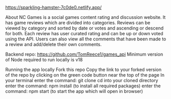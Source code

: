 https://sparkling-hamster-7c0de0.netlify.app/

About
NC Games is a social games content rating and discussion website.
It has game reviews which are divided into categories.
Reviews can be viewed by category and sorted by date or votes and ascending or descend for both.
Each review has user curated rating and can be up or down voted using the API.
Users can also view all the comments that have been made to a review and add/delete their own comments.

Backend repo: https://github.com/TomReece1/games_api
Minimum version of Node required to run locally is v18

Running the app locally
Fork this repo
Copy the link to your forked version of the repo by clicking on the green code button near the top of the page
In your terminal enter the command: git clone <repo-url>
cd into your cloned directory
enter the command: npm install (to install all required packages)
enter the command: npm start (to start the app which will open in browser)
